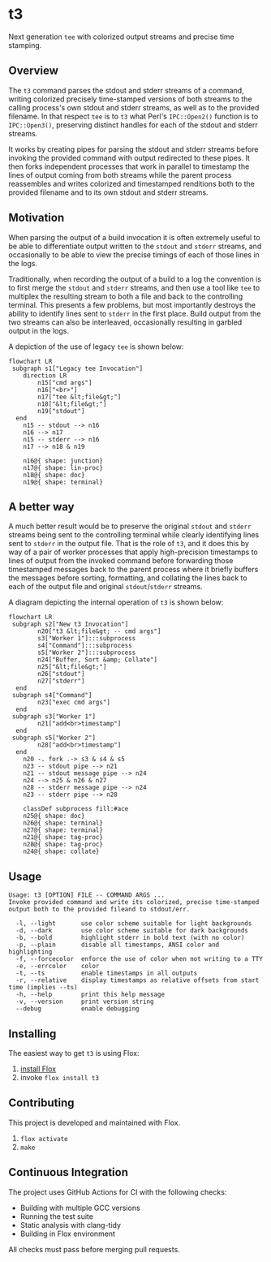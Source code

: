 # t3
Next generation `tee` with colorized output streams and precise time stamping.

## Overview

The `t3` command parses the stdout and stderr streams of a command,
writing colorized precisely time-stamped versions of both streams
to the calling process's own stdout and stderr streams,
as well as to the provided filename.
In that respect `tee` is to `t3` what
Perl's `IPC::Open2()` function is to `IPC::Open3()`,
preserving distinct handles for each of the stdout and stderr streams.

It works by creating pipes for parsing the stdout and stderr streams
before invoking the provided command with output redirected to these pipes.
It then forks independent processes that work in parallel
to timestamp the lines of output coming from both streams
while the parent process reassembles and writes colorized and timestamped renditions
both to the provided filename and to its own stdout and stderr streams.

## Motivation

When parsing the output of a build invocation
it is often extremely useful to be able
to differentiate output written to the `stdout` and `stderr` streams,
and occasionally to be able to view the
precise timings of each of those lines in the logs.

Traditionally, when recording the output of a build to a log
the convention is to first merge the `stdout` and `stderr` streams,
and then use a tool like `tee` to multiplex the resulting stream
to both a file and back to the controlling terminal.
This presents a few problems, but most importantly
destroys the ability to identify lines sent to `stderr` in the first place.
Build output from the two streams can also be interleaved,
occasionally resulting in garbled output in the logs.

A depiction of the use of legacy `tee` is shown below:

```mermaid
flowchart LR
 subgraph s1["Legacy tee Invocation"]
    direction LR
        n15["cmd args"]
        n16["<br>"]
        n17["tee &lt;file&gt;"]
        n18["&lt;file&gt;"]
        n19["stdout"]
  end
    n15 -- stdout --> n16
    n16 --> n17
    n15 -- stderr --> n16
    n17 --> n18 & n19

    n16@{ shape: junction}
    n17@{ shape: lin-proc}
    n18@{ shape: doc}
    n19@{ shape: terminal}
```

## A better way

A much better result would be
to preserve the original `stdout` and `stderr` streams
being sent to the controlling terminal
while clearly identifying lines sent to `stderr` in the output file.
That is the role of `t3`, and it does this by way of
a pair of worker processes that apply high-precision timestamps
to lines of output from the invoked command
before forwarding those timestamped messages back to the parent process
where it briefly buffers the messages before sorting, formatting, and collating
the lines back to each of the output file and original `stdout`/`stderr` streams.

A diagram depicting the internal operation of `t3` is shown below:

```mermaid
flowchart LR
 subgraph s2["New t3 Invocation"]
        n20["t3 &lt;file&gt; -- cmd args"]
        s3["Worker 1"]:::subprocess
        s4["Command"]:::subprocess
        s5["Worker 2"]:::subprocess
        n24["Buffer, Sort &amp; Collate"]
        n25["&lt;file&gt;"]
        n26["stdout"]
        n27["stderr"]
  end
 subgraph s4["Command"]
        n23["exec cmd args"]
  end
 subgraph s3["Worker 1"]
        n21["add<br>timestamp"]
  end
 subgraph s5["Worker 2"]
        n28["add<br>timestamp"]
  end
    n20 -. fork .-> s3 & s4 & s5
    n23 -- stdout pipe --> n21
    n21 -- stdout message pipe --> n24
    n24 --> n25 & n26 & n27
    n28 -- stderr message pipe --> n24
    n23 -- stderr pipe --> n28

    classDef subprocess fill:#ace
    n25@{ shape: doc}
    n26@{ shape: terminal}
    n27@{ shape: terminal}
    n21@{ shape: tag-proc}
    n28@{ shape: tag-proc}
    n24@{ shape: collate}
```

## Usage

```
Usage: t3 [OPTION] FILE -- COMMAND ARGS ...
Invoke provided command and write its colorized, precise time-stamped output both to the provided fileand to stdout/err.

  -l, --light       use color scheme suitable for light backgrounds
  -d, --dark        use color scheme suitable for dark backgrounds
  -b, --bold        highlight stderr in bold text (with no color)
  -p, --plain       disable all timestamps, ANSI color and highlighting
  -f, --forcecolor  enforce the use of color when not writing to a TTY
  -e, --errcolor    color
  -t, --ts          enable timestamps in all outputs
  -r, --relative    display timestamps as relative offsets from start time (implies --ts)
  -h, --help        print this help message
  -v, --version     print version string
  --debug           enable debugging
```

## Installing

The easiest way to get `t3` is using Flox:

1. [install Flox](https://flox.dev)
2. invoke `flox install t3`

## Contributing

This project is developed and maintained with Flox.

1. `flox activate`
2. `make`

## Continuous Integration

The project uses GitHub Actions for CI with the following checks:
- Building with multiple GCC versions
- Running the test suite
- Static analysis with clang-tidy
- Building in Flox environment

All checks must pass before merging pull requests.
